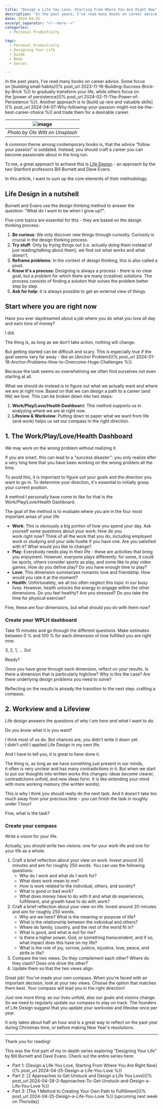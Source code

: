 ```yaml
---
title: "Design a Life You Love, Starting From Where You Are Right Now"
description: "In the past years, I’ve read many books on career advice. Some focus on building small habits to gradually transform your life, while others focus on the power of persistence. Another approach is to build up rare and valuable skills and trade them for a desirable career. A common theme among contemporary books is, that the advice “follow your passion” is outdated. Instead, you should craft a career you can become passionate about in the long run. To me, a great approach to achieve this is Life Design - an approach by the two Stanford professors Bill Burnett and Dave Evans. In this article, I want to sum up the core elements of their methodology."
date: 2024-04-25
excerpt_separator: "<!--more-->"
categories:
  - Personal Productivity

tags:
  - Personal Productivity
  - Designing Your Life
  - Guide
  - Book
  - Series

---
```

In the past years, I’ve read many books on career advice. Some focus on [building small habits]({% post_url 2023-11-16-Building-Success-Brick-by-Brick %}) to gradually transform your life, while others focus on the [power of persistence]({% post_url 2024-02-11-The-Power-of-Persistence %}). Another approach is to [build up rare and valuable skills]({% post_url 2024-04-07-Why-following-your-passion-might-not-be-the-best-career-choice %}) and trade them for a desirable career.

| ![image](/assets/images/ole-witt-adventure-begin-unsplash.jpg) |
|:--:|
| *Photo by Ole Witt on Unsplash* |

A common theme among contemporary books is, that the advice “follow your passion” is outdated. Instead, you should craft a career you can become passionate about in the long run.

To me, a great approach to achieve this is [Life Design](https://designingyour.life/) - an approach by the two Stanford professors Bill Burnett and Dave Evans.

In this article, I want to sum up the core elements of their methodology.

## Life Design in a nutshell

Burnett and Evans use the design thinking method to answer the question: "What do I want to be when I grow up?".

Five core topics are essential for this - they are based on the design thinking process:

1. **Be curious**: We only discover new things through curiosity. Curiosity is crucial in the design thinking process.
2. **Try stuff**: Only by trying things out (i.e. actually doing them instead of just reading/talking about them), we find out what works and what doesn't.
3. **Reframe problems**: In the context of design thinking, this is also called a pivot.
4. **Know it's a process**: Designing is always a process - there is no clear goal, but a problem for which there are many (creative) solutions. The process consists of finding a solution that solves the problem better step by step.
5. **Ask for help**: It is always possible to get an external view of things.

## Start where you are right now

Have you ever daydreamed about a job where you do what you love all day and earn tons of money?

I did.

The thing is, as long as we don’t take action, nothing will change.

But getting started can be difficult and scary. This is especially true if the goal seems very far away - like an [Anchor Problem]({% post_url 2024-01-18-Anchor-Problems-How-to-Overcome-Huge-Challenges %}).

Because the task seems so overwhelming we often find ourselves not even starting at all.

What we should do instead is to figure out what we actually want and where we are at right now. Based on that we can design a path to a career (and life) we love. This can be broken down into two steps:

1. **Work/Play/Love/Health Dashboar**d: This method supports us in analyzing where we are at right now.
2. **Lifeview & Workview**: Putting down to paper what we want from life (and work) helps us set our compass in the right direction.

## 1. The Work/Play/Love/Health Dashboard

We may work on the wrong problem without realizing it.

If you are smart, this can lead to a "success disaster": you only realize after a very long time that you have been working on the wrong problem all the time.

To avoid this, it is important to figure out your goals and the direction you want to go in. To determine your direction, it's essential to initially grasp your current position.

A method I personally have come to like for that is the Work/Play/Love/Health Dashboard.

The goal of the method is to evaluate where you are in the four most important areas of your life

- **Work**: This is obviously a big portion of how you spend your day. Ask yourself some questions about your work: How do you work right now? Think of all the work that you do, including employed work or studying and your side hustle if you have one. Are you satisfied with it? What would you like to change?
- **Play**: Everybody needs play in their life - these are activities that bring you enjoyment. However, everyone plays differently: for some, it could be sports, others consider sports as play, and some like to play video games. How do you define play? Do you have enough time to play?
- **Love**: This dimension summarizes romantic love and friendship. How would you rate it at the moment?
- **Health**: Unfortunately, we all too often neglect this topic in our busy lives. However, health unlocks the energy to engage within the other dimensions. Do you feel healthy? Are you stressed? Do you take the time for physical exercise?

Fine, these are four dimensions, but what should you do with them now?

### Create your WPLH dashboard

Take 15 minutes and go through the different questions. Make estimates between 0 % and 100 % for each dimension of how fulfilled you are right now.

3, 2, 1, … Go!

Ready?

Once you have gone through each dimension, reflect on your results. Is there a dimension that is particularly high/low? Why is this the case? Are there underlying design problems you need to solve?

Reflecting on the results is already the transition to the next step: crafting a compass.

## 2. Workview and a Lifeview

Life design answers the questions of *why I am here and what I want to do*.

Do you know what it is you want?

I think most of us do. But chances are, you didn’t write it down yet. I didn’t until I applied Life Design in my own life.

And I have to tell you, it is great to have done it.

The thing is, as long as we have something just present in our minds, it often is very unclear and has many contradictions in it. But when we start to put our thoughts into written works this changes: ideas become clearer, contradictions unfold, and new ideas form. It is like extending your mind with more working memory (the written words).

This is why I think you should really do the next task. And it doesn’t take too much away from your precious time - you can finish the task in roughly under 1 hour!

Fine, what is the task?

### Create your compass

Write a vision for your life.

Actually, you should write two visions: one for your work life and one for your life as a whole.

1. Craft a brief reflection about your view on work. Invest around 20 minutes and aim for roughly 250 words. You can use the following questions:
    - Why do I work and what do I work for?
    - What does work mean to me?
    - How is work related to the individual, others, and society?
    - What is good or bad work?
    - What does money have to do with it and what do experiences, fulfillment, and growth have to do with work?
2. Craft a brief reflection about your view on life. Invest around 20 minutes and aim for roughly 250 words.
    - Why are we here? What is the meaning or purpose of life?
    - What is the relationship between the individual and others?
    - Where do family, country, and the rest of the world fit in?
    - What is good, and what is evil for me?
    - Is there a higher power, God, or something transcendent, and if so, what impact does this have on my life?
    - What is the role of joy, sorrow, justice, injustice, love, peace, and strife in life?
3. Compare the two views: Do they complement each other? Where do they clash? Does one drive the other?
4. Update them so that the two views align.

Great job! You've made your own compass. When you're faced with an important decision, look at your two views. Choose the option that matches them best. Your compass will lead you in the right direction!

Just one more thing: as our lives unfold, also our goals and visions change. So we need to regularly update our compass to stay on track. The founders of Life Design suggest that you update your workview and lifeview once per year.

It only takes about half an hour and is a great way to reflect on the past year during Christmas time, or before making New Year's resolutions.

---

Thank you for reading!

This was the first part of my in-depth series exploring "Designing Your Life” by Bill Burnett and Dave Evans. Check out the entire series here:

- Part 1: [Design a Life You Love, Starting From Where You Are Right Now]({% post_url 2024-04-25-Design-a-Life-You-Love %})
- Part 2: [2 Approaches to Get Unstuck and Design a Life You Love]({% post_url 2024-04-28-2-Approaches-To-Get-Unstuck-and-Design-a-Life-You-Love %})
- Part 3: [The 1 Method to Creating Your Own Path to Fulfillment]({% post_url 2024-04-25-Design-a-Life-You-Love %}) [upcoming next week on Thursday]